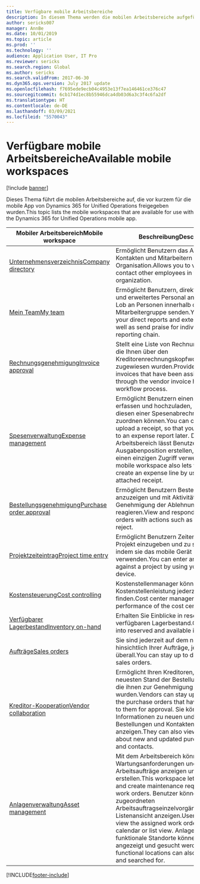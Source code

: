 ```yaml
---
title: Verfügbare mobile Arbeitsbereiche
description: In diesem Thema werden die mobilen Arbeitsbereiche aufgeführt, die für Systemadministratoren verfügbar sind.
author: sericks007
manager: AnnBe
ms.date: 10/01/2019
ms.topic: article
ms.prod: ''
ms.technology: ''
audience: Application User, IT Pro
ms.reviewer: sericks
ms.search.region: Global
ms.author: sericks
ms.search.validFrom: 2017-06-30
ms.dyn365.ops.version: July 2017 update
ms.openlocfilehash: f7695ede9ecb04c4953e13f7ea146461ce376c47
ms.sourcegitcommit: 6cb174d1ec8b55946dca4db03d6a3c3f4c6fa2df
ms.translationtype: HT
ms.contentlocale: de-DE
ms.lasthandoff: 03/09/2021
ms.locfileid: "5570043"
---
```

# <a name="available-mobile-workspaces"></a><span data-ttu-id="a8b45-103">Verfügbare mobile Arbeitsbereiche</span><span class="sxs-lookup"><span data-stu-id="a8b45-103">Available mobile workspaces</span></span>

[!include [banner](../includes/banner.md)]

<span data-ttu-id="a8b45-104">Dieses Thema führt die mobilen Arbeitsbereiche auf, die vor kurzem für die mobile App von Dynamics 365 for Unified Operations freigegeben wurden.</span><span class="sxs-lookup"><span data-stu-id="a8b45-104">This topic lists the mobile workspaces that are available for use with the Dynamics 365 for Unified Operations mobile app.</span></span>


| <span data-ttu-id="a8b45-105">Mobiler Arbeitsbereich</span><span class="sxs-lookup"><span data-stu-id="a8b45-105">Mobile workspace</span></span>     | <span data-ttu-id="a8b45-106">Beschreibung</span><span class="sxs-lookup"><span data-stu-id="a8b45-106">Description</span></span>   | <span data-ttu-id="a8b45-107">Verfügbarkeit</span><span class="sxs-lookup"><span data-stu-id="a8b45-107">Availability</span></span>   |
|----------------------|---------------|--------------|
|[<span data-ttu-id="a8b45-108">Unternehmensverzeichnis</span><span class="sxs-lookup"><span data-stu-id="a8b45-108">Company directory</span></span>](company-directory-mobile-workspace.md)| <span data-ttu-id="a8b45-109">Ermöglicht Benutzern das Anzeigen von Kontakten und Mitarbeitern in der Organisation.</span><span class="sxs-lookup"><span data-stu-id="a8b45-109">Allows you to view and contact other employees in your organization.</span></span>| <span data-ttu-id="a8b45-110">2017. Juni</span><span class="sxs-lookup"><span data-stu-id="a8b45-110">June 2017</span></span> |    
|[<span data-ttu-id="a8b45-111">Mein Team</span><span class="sxs-lookup"><span data-stu-id="a8b45-111">My team</span></span>](manager-self-service-mobile-workspace.md)| <span data-ttu-id="a8b45-112">Ermöglicht Benutzern, direkte Mitarbeiter und erweitertes Personal anzuzeigen und Lob an Personen innerhalb der Mitarbeitergruppe senden.</span><span class="sxs-lookup"><span data-stu-id="a8b45-112">You can view your direct reports and extended staff, as well as send praise for individuals in your reporting chain.</span></span>|<span data-ttu-id="a8b45-113">2017. Juni</span><span class="sxs-lookup"><span data-stu-id="a8b45-113">June 2017</span></span> |     
|[<span data-ttu-id="a8b45-114">Rechnungsgenehmigung</span><span class="sxs-lookup"><span data-stu-id="a8b45-114">Invoice approval</span></span>](invoice-approval-mobile-workspace.md)| <span data-ttu-id="a8b45-115">Stellt eine Liste von Rechnungen bereit, die Ihnen über den Kreditorenrechnungskopfworkflowprozess zugewiesen wurden.</span><span class="sxs-lookup"><span data-stu-id="a8b45-115">Provides a listing of invoices that have been assigned to you through the vendor invoice header workflow process.</span></span>| <span data-ttu-id="a8b45-116">2017. Juni</span><span class="sxs-lookup"><span data-stu-id="a8b45-116">June 2017</span></span>   |
| [<span data-ttu-id="a8b45-117">Spesenverwaltung</span><span class="sxs-lookup"><span data-stu-id="a8b45-117">Expense management</span></span>](../../../finance/expense-management/expense-management-mobile-workspace.md) | <span data-ttu-id="a8b45-118">Ermöglicht Benutzern einen Beleg zu erfassen und hochzuladen, sodass sie diesen einer Spesenabrechnung später zuordnen können.</span><span class="sxs-lookup"><span data-stu-id="a8b45-118">You can capture and upload a receipt, so that you can attach it to an expense report later.</span></span> <span data-ttu-id="a8b45-119">Der mobile Arbeitsbereich lässt Benutzer schnell eine Ausgabenposition erstellen, indem er einen einzigen Zugriff verwendet.</span><span class="sxs-lookup"><span data-stu-id="a8b45-119">The mobile workspace also lets you quickly create an expense line by using an attached receipt.</span></span> | <span data-ttu-id="a8b45-120">2017. April</span><span class="sxs-lookup"><span data-stu-id="a8b45-120">April 2017</span></span> |
| [<span data-ttu-id="a8b45-121">Bestellungsgenehmigung</span><span class="sxs-lookup"><span data-stu-id="a8b45-121">Purchase order approval</span></span>](../../../supply-chain/procurement/purchase-order-mobile-workspace.md) | <span data-ttu-id="a8b45-122">Ermöglicht Benutzern Bestellungen anzuzeigen und mit Aktivitäten wie Genehmigung der Ablehnung auf diese zu reagieren.</span><span class="sxs-lookup"><span data-stu-id="a8b45-122">View and respond to purchase orders with actions such as approve or reject.</span></span> | <span data-ttu-id="a8b45-123">2017. April</span><span class="sxs-lookup"><span data-stu-id="a8b45-123">April 2017</span></span> |
| [<span data-ttu-id="a8b45-124">Projektzeiteintrag</span><span class="sxs-lookup"><span data-stu-id="a8b45-124">Project time entry</span></span>](../../../finance/project-management/project-time-entry-mobile-workspace.md) | <span data-ttu-id="a8b45-125">Ermöglicht Benutzern Zeiten für ein Projekt einzugeben und zu speichern, indem sie das mobile Gerät verwenden.</span><span class="sxs-lookup"><span data-stu-id="a8b45-125">You can enter and save time against a project by using your mobile device.</span></span> | <span data-ttu-id="a8b45-126">2017. März</span><span class="sxs-lookup"><span data-stu-id="a8b45-126">March 2017</span></span> |
| [<span data-ttu-id="a8b45-127">Kostensteuerung</span><span class="sxs-lookup"><span data-stu-id="a8b45-127">Cost controlling</span></span>](../../../finance/cost-accounting/cost-controlling-mobile-workspace.md)     | <span data-ttu-id="a8b45-128">Kostenstellenmanager können die die Kostenstellenleistung jederzeit und überall finden.</span><span class="sxs-lookup"><span data-stu-id="a8b45-128">Cost center managers can see the performance of the cost center.</span></span>                                                                                               |  <span data-ttu-id="a8b45-129">2017. Januar</span><span class="sxs-lookup"><span data-stu-id="a8b45-129">January 2017</span></span>        |
| [<span data-ttu-id="a8b45-130">Verfügbarer Lagerbestand</span><span class="sxs-lookup"><span data-stu-id="a8b45-130">Inventory on-hand</span></span>](../../../supply-chain/inventory/inventory-on-hand-mobile-workspace.md)    | <span data-ttu-id="a8b45-131">Erhalten Sie Einblicke in reservierten und verfügbaren Lagerbestand.</span><span class="sxs-lookup"><span data-stu-id="a8b45-131">Gain insights into reserved and available inventory.</span></span>                                                                                                    |   <span data-ttu-id="a8b45-132">2017. Januar</span><span class="sxs-lookup"><span data-stu-id="a8b45-132">January 2017</span></span>       |
| [<span data-ttu-id="a8b45-133">Aufträge</span><span class="sxs-lookup"><span data-stu-id="a8b45-133">Sales orders</span></span>](../../../supply-chain/sales-marketing/sales-orders-mobile-workspace.md)         | <span data-ttu-id="a8b45-134">Sie sind jederzeit auf dem neuesten Stand hinsichtlich Ihrer Aufträge, jederzeit und überall.</span><span class="sxs-lookup"><span data-stu-id="a8b45-134">You can stay up to date on your sales orders.</span></span>                                                                                                                          |  <span data-ttu-id="a8b45-135">2017. Januar</span><span class="sxs-lookup"><span data-stu-id="a8b45-135">January 2017</span></span>                  |
| [<span data-ttu-id="a8b45-136">Kreditor-Kooperation</span><span class="sxs-lookup"><span data-stu-id="a8b45-136">Vendor collaboration</span></span>](../../../supply-chain/procurement/vendor-collaboration-mobile-workspace.md) | <span data-ttu-id="a8b45-137">Ermöglicht Ihren Kreditoren, auf dem neuesten Stand der Bestellungen zu sein, die ihnen zur Genehmigung gesendet wurden.</span><span class="sxs-lookup"><span data-stu-id="a8b45-137">Vendors can stay up to date on the purchase orders that have been sent to them for approval.</span></span> <span data-ttu-id="a8b45-138">Sie können auch Informationen zu neuen und aktualisierten Bestellungen und Kontakten anzeigen.</span><span class="sxs-lookup"><span data-stu-id="a8b45-138">They can also view information about new and updated purchase orders and contacts.</span></span> |<span data-ttu-id="a8b45-139">2017. Januar</span><span class="sxs-lookup"><span data-stu-id="a8b45-139">January 2017</span></span>    |
| [<span data-ttu-id="a8b45-140">Anlagenverwaltung</span><span class="sxs-lookup"><span data-stu-id="a8b45-140">Asset management</span></span>](../../../supply-chain/asset-management/asset-management-mobile-workspace.md) | <span data-ttu-id="a8b45-141">Mit dem Arbeitsbereich können Benutzer Wartungsanforderungen und Arbeitsaufträge anzeigen und erstellen.</span><span class="sxs-lookup"><span data-stu-id="a8b45-141">This workspace lets users view and create maintenance requests and work orders.</span></span> <span data-ttu-id="a8b45-142">Benutzer können auch die zugeordneten Arbeitsauftragseinzelvorgänge in einer Listenansicht anzeigen.</span><span class="sxs-lookup"><span data-stu-id="a8b45-142">Users can also view the assigned work order jobs in a calendar or list view.</span></span> <span data-ttu-id="a8b45-143">Anlagen und funktionale Standorte können auch angezeigt und gesucht werden.</span><span class="sxs-lookup"><span data-stu-id="a8b45-143">Assets and functional locations can also be viewed and searched for.</span></span> |<span data-ttu-id="a8b45-144">2019. Oktober</span><span class="sxs-lookup"><span data-stu-id="a8b45-144">October 2019</span></span>    |


[!INCLUDE[footer-include](../../../includes/footer-banner.md)]